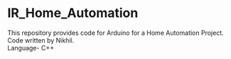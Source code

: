 # IR_Home_Automation
This repository provides code for Arduino for a Home Automation Project.<br>
Code written by Nikhil. <br>
Language- C++
